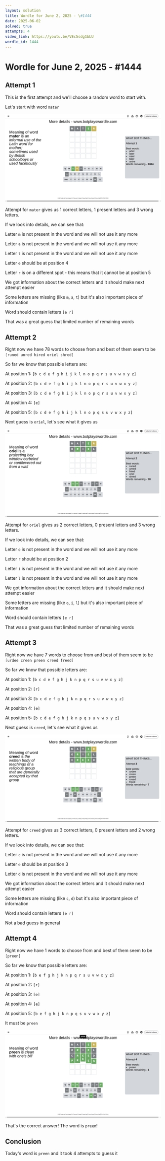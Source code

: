 ```yaml
---
layout: solution
title: Wordle for June 2, 2025 - \#1444
date: 2025-06-02
solved: true
attempts: 4
video_link: https://youtu.be/VEc5sdg1bLU
wordle_id: 1444
---
```


# Wordle for June 2, 2025 - \#1444

## Attempt 1

This is the first attempt and we'll choose a random word to start with.

Let's start with word `mater`

![Attempt 1](2025-06-02/attempt-1.png)

Attempt for `mater` gives us 1 correct letters, 1 present letters and 3 wrong letters.

If we look into details, we can see that:

Letter `m` is not present in the word and we will not use it any more

Letter `a` is not present in the word and we will not use it any more

Letter `t` is not present in the word and we will not use it any more

Letter `e` should be at position 4

Letter `r` is on a different spot - this means that it cannot be at position 5

We got information about the correct letters and it should make next attempt easier

Some letters are missing (like `m`, `a`, `t`) but it's also important piece of information

Word should contain letters `[e r]`

That was a great guess that limited number of remaining words



## Attempt 2

Right now we have 78 words to choose from and best of them seem to be `[runed unred hired oriel shred]`

So far we know that possible letters are:

At position 1: `[b c d e f g h i j k l n o p q r s u v w x y z]`

At position 2: `[b c d e f g h i j k l n o p q r s u v w x y z]`

At position 3: `[b c d e f g h i j k l n o p q r s u v w x y z]`

At position 4: `[e]`

At position 5: `[b c d e f g h i j k l n o p q s u v w x y z]`

Next guess is `oriel`, let's see what it gives us

![Attempt 2](2025-06-02/attempt-2.png)

Attempt for `oriel` gives us 2 correct letters, 0 present letters and 3 wrong letters.

If we look into details, we can see that:

Letter `o` is not present in the word and we will not use it any more

Letter `r` should be at position 2

Letter `i` is not present in the word and we will not use it any more

Letter `l` is not present in the word and we will not use it any more

We got information about the correct letters and it should make next attempt easier

Some letters are missing (like `o`, `i`, `l`) but it's also important piece of information

Word should contain letters `[e r]`

That was a great guess that limited number of remaining words



## Attempt 3

Right now we have 7 words to choose from and best of them seem to be `[urdee creen preen creed freed]`

So far we know that possible letters are:

At position 1: `[b c d e f g h j k n p q r s u v w x y z]`

At position 2: `[r]`

At position 3: `[b c d e f g h j k n p q r s u v w x y z]`

At position 4: `[e]`

At position 5: `[b c d e f g h j k n p q s u v w x y z]`

Next guess is `creed`, let's see what it gives us

![Attempt 3](2025-06-02/attempt-3.png)

Attempt for `creed` gives us 3 correct letters, 0 present letters and 2 wrong letters.

If we look into details, we can see that:

Letter `c` is not present in the word and we will not use it any more

Letter `e` should be at position 3

Letter `d` is not present in the word and we will not use it any more

We got information about the correct letters and it should make next attempt easier

Some letters are missing (like `c`, `d`) but it's also important piece of information

Word should contain letters `[e r]`

Not a bad guess in general



## Attempt 4

Right now we have 1 words to choose from and best of them seem to be `[preen]`

So far we know that possible letters are:

At position 1: `[b e f g h j k n p q r s u v w x y z]`

At position 2: `[r]`

At position 3: `[e]`

At position 4: `[e]`

At position 5: `[b e f g h j k n p q s u v w x y z]`

It must be `preen`

![Attempt 4](2025-06-02/attempt-4.png)

That's the correct answer! The word is `preen`!

## Conclusion

Today's word is `preen` and it took 4 attempts to guess it

